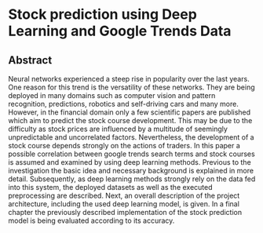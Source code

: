 # Stock prediction using Deep Learning and Google Trends Data

## Abstract
Neural networks experienced a steep rise in popularity over the last years. One reason for this trend is the versatility of these networks. They are being deployed in many domains such as computer vision and pattern recognition, predictions, robotics and self-driving cars and many more. However, in the financial domain only a few scientific papers are published which aim to predict the stock course development. This may be due to the difficulty as stock prices are influenced by a multitude of seemingly unpredictable and uncorrelated factors. Nevertheless, the development of a stock course depends strongly on the actions of traders. 
In this paper a possible correlation between google trends search terms and stock courses is assumed and examined by using deep learning methods. Previous to the investigation the basic idea and necessary background is explained in more detail. Subsequently, as deep learning methods strongly rely on the data fed into this system, the deployed datasets as well as the executed preprocessing are described. Next, an overall description of the project architecture, including the used deep learning model, is given. In a final chapter the previously described implementation of the stock prediction model is being evaluated according to its accuracy. 
